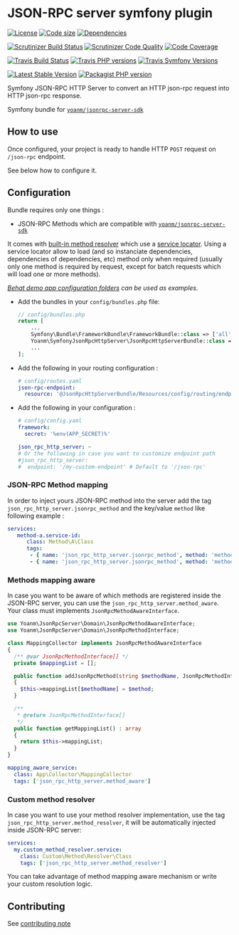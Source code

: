 # JSON-RPC server symfony plugin
[![License](https://img.shields.io/github/license/yoanm/symfony-jsonrpc-http-server.svg)](https://github.com/yoanm/symfony-jsonrpc-http-server) [![Code size](https://img.shields.io/github/languages/code-size/yoanm/symfony-jsonrpc-http-server.svg)](https://github.com/yoanm/symfony-jsonrpc-http-server) [![Dependencies](https://img.shields.io/librariesio/github/yoanm/symfony-jsonrpc-http-server.svg)](https://libraries.io/packagist/yoanm%2Fsymfony-jsonrpc-http-server)

[![Scrutinizer Build Status](https://img.shields.io/scrutinizer/build/g/yoanm/symfony-jsonrpc-http-server.svg?label=Scrutinizer&logo=scrutinizer)](https://scrutinizer-ci.com/g/yoanm/symfony-jsonrpc-http-server/build-status/master) [![Scrutinizer Code Quality](https://img.shields.io/scrutinizer/g/yoanm/symfony-jsonrpc-http-server/master.svg?logo=scrutinizer)](https://scrutinizer-ci.com/g/yoanm/symfony-jsonrpc-http-server/?branch=master) [![Code Coverage](https://img.shields.io/scrutinizer/coverage/g/yoanm/symfony-jsonrpc-http-server/master.svg?logo=scrutinizer)](https://scrutinizer-ci.com/g/yoanm/symfony-jsonrpc-http-server/?branch=master)

[![Travis Build Status](https://img.shields.io/travis/yoanm/symfony-jsonrpc-http-server/master.svg?label=Travis&logo=travis)](https://travis-ci.org/yoanm/symfony-jsonrpc-http-server) [![Travis PHP versions](https://img.shields.io/travis/php-v/yoanm/symfony-jsonrpc-http-server.svg?logo=travis)](https://php.net/) [![Travis Symfony Versions](https://img.shields.io/badge/Symfony-v3%20%2F%20v4-8892BF.svg?logo=travis)](https://symfony.com/)

[![Latest Stable Version](https://img.shields.io/packagist/v/yoanm/symfony-jsonrpc-http-server.svg)](https://packagist.org/packages/yoanm/symfony-jsonrpc-http-server) [![Packagist PHP version](https://img.shields.io/packagist/php-v/yoanm/symfony-jsonrpc-http-server.svg)](https://packagist.org/packages/yoanm/symfony-jsonrpc-http-server)

Symfony JSON-RPC HTTP Server to convert an HTTP json-rpc request into HTTP json-rpc response.

Symfony bundle for [`yoanm/jsonrpc-server-sdk`](https://raw.githubusercontent.com/yoanm/php-jsonrpc-server-sdk)

## How to use

Once configured, your project is ready to handle HTTP `POST` request on `/json-rpc` endpoint.

See below how to configure it.

## Configuration

Bundle requires only one things : 
 - JSON-RPC Methods which are compatible with [`yoanm/jsonrpc-server-sdk`](https://raw.githubusercontent.com/yoanm/php-jsonrpc-server-sdk)
 
It comes with [built-in method resolver](./src/Resolver/MethodResolver.php) which use a [service locator](https://symfony.com/doc/3.4/service_container/service_subscribers_locators.html#defining-a-service-locator). Using a service locator allow to load (and so instanciate dependencies, dependencies of dependencies, etc) method only when required (usually only one method is required by request, except for batch requests which will load one or more methods).
 
*[Behat demo app configuration folders](./features/demo_app/) can be used as examples.*

 - Add the bundles in your `config/bundles.php` file:
   ```php
   // config/bundles.php
   return [
       ...
       Symfony\Bundle\FrameworkBundle\FrameworkBundle::class => ['all' => true],
       Yoanm\SymfonyJsonRpcHttpServer\JsonRpcHttpServerBundle::class => ['all' => true],
       ...
   ];
   ```
   
 - Add the following in your routing configuration :
   ```yaml
   # config/routes.yaml
   json-rpc-endpoint:
     resource: '@JsonRpcHttpServerBundle/Resources/config/routing/endpoint.xml'
   ```
   
 - Add the following in your configuration :
   ```yaml
   # config/config.yaml
   framework:
     secret: '%env(APP_SECRET)%'

   json_rpc_http_server: ~
   # Or the following in case you want to customize endpoint path
   #json_rpc_http_server:
   #  endpoint: '/my-custom-endpoint' # Default to '/json-rpc'
   ```

### JSON-RPC Method mapping
In order to inject yours JSON-RPC method into the server add the tag `json_rpc_http_server.jsonrpc_method` and the key/value `method` like following example :
```yaml
services:
   method-a.service-id:
      class: Method\A\Class
      tags:
       - { name: 'json_rpc_http_server.jsonrpc_method', method: 'method-a' }
       - { name: 'json_rpc_http_server.jsonrpc_method', method: 'method-a-alias' }
```

### Methods mapping aware
In case you want to be aware of which methods are registered inside the JSON-RPC server, you can use the `json_rpc_http_server.method_aware`. Your class must implements `JsonRpcMethodAwareInterface`.

```php
use Yoanm\JsonRpcServer\Domain\JsonRpcMethodAwareInterface;
use Yoanm\JsonRpcServer\Domain\JsonRpcMethodInterface;

class MappingCollector implements JsonRpcMethodAwareInterface
{
  /** @var JsonRpcMethodInterface[] */
  private $mappingList = [];

  public function addJsonRpcMethod(string $methodName, JsonRpcMethodInterface $method): void
  {
    $this->mappingList[$methodName] = $method;
  }

  /**
   * @return JsonRpcMethodInterface[]
   */
  public function getMappingList() : array
  {
    return $this->mappingList;
  }
}
```

```yaml
mapping_aware_service:
  class: App\Collector\MappingCollector
  tags: ['json_rpc_http_server.method_aware']
```
   
### Custom method resolver
In case you want to use your method resolver implementation, use the tag `json_rpc_http_server.method_resolver`, it will be automatically injected inside JSON-RPC server:
```yaml
services:
  my.custom_method_resolver.service:
    class: Custom\Method\Resolver\Class
    tags: ['json_rpc_http_server.method_resolver']
```

You can take advantage of method mapping aware mechanism or write your custom resolution logic.

## Contributing
See [contributing note](./CONTRIBUTING.md)
